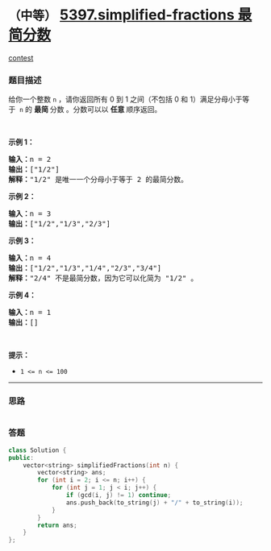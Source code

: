 # `（中等）` [5397.simplified-fractions 最简分数](https://leetcode-cn.com/problems/simplified-fractions/)

[contest](https://leetcode-cn.com/contest/biweekly-contest-26/problems/simplified-fractions/)

### 题目描述
<p>给你一个整数&nbsp;<code>n</code>&nbsp;，请你返回所有 0 到 1 之间（不包括 0 和 1）满足分母小于等于&nbsp;&nbsp;<code>n</code>&nbsp;的 <strong>最简&nbsp;</strong>分数&nbsp;。分数可以以 <strong>任意&nbsp;</strong>顺序返回。</p>

<p>&nbsp;</p>

<p><strong>示例 1：</strong></p>

<pre><strong>输入：</strong>n = 2
<strong>输出：</strong>["1/2"]
<strong>解释：</strong>"1/2" 是唯一一个分母小于等于 2 的最简分数。</pre>

<p><strong>示例 2：</strong></p>

<pre><strong>输入：</strong>n = 3
<strong>输出：</strong>["1/2","1/3","2/3"]
</pre>

<p><strong>示例 3：</strong></p>

<pre><strong>输入：</strong>n = 4
<strong>输出：</strong>["1/2","1/3","1/4","2/3","3/4"]
<strong>解释：</strong>"2/4" 不是最简分数，因为它可以化简为 "1/2" 。</pre>

<p><strong>示例 4：</strong></p>

<pre><strong>输入：</strong>n = 1
<strong>输出：</strong>[]
</pre>

<p>&nbsp;</p>

<p><strong>提示：</strong></p>

<ul>
	<li><code>1 &lt;= n &lt;= 100</code></li>
</ul>

            

---
### 思路
```
```



### 答题
``` C++
class Solution {
public:
    vector<string> simplifiedFractions(int n) {
        vector<string> ans;
        for (int i = 2; i <= n; i++) {
            for (int j = 1; j < i; j++) {
                if (gcd(i, j) != 1) continue;
                ans.push_back(to_string(j) + "/" + to_string(i));
            }
        }
        return ans;
    }
};
```




